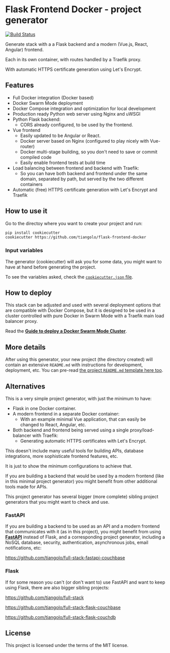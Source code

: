 # Flask Frontend Docker - project generator

[![Build Status](https://travis-ci.org/tiangolo/flask-frontend-docker.svg?branch=master)](https://travis-ci.org/tiangolo/flask-frontend-docker)

Generate stack with a a Flask backend and a modern (Vue.js, React, Angular) frontend.

Each in its own container, with routes handled by a Traefik proxy.

With automatic HTTPS certificate generation using Let's Encrypt.


## Features

* Full Docker integration (Docker based)
* Docker Swarm Mode deployment
* Docker Compose integration and optimization for local development
* Production ready Python web server using Nginx and uWSGI
* Python Flask backend:
    * CORS already configured, to be used by the frontend.
* Vue frontend
    * Easily updated to be Angular or React.
    * Docker server based on Nginx (configured to play nicely with Vue-router)
    * Docker multi-stage building, so you don't need to save or commit compiled code
    * Easily enable frontend tests at build time
* Load balancing between frontend and backend with Traefik:
    * So you can have both backend and frontend under the same domain, separated by path, but served by the two different containers
* Automatic (free) HTTPS certificate generation with Let's Encrypt and Traefik


## How to use it

Go to the directoy where you want to create your project and run:

```bash
pip install cookiecutter
cookiecutter https://github.com/tiangolo/flask-frontend-docker
```

### Input variables

The generator (cookiecutter) will ask you for some data, you might want to have at hand before generating the project.

To see the variables asked, check the [`cookiecutter.json` file](./cookiecutter.json).

## How to deploy

This stack can be adjusted and used with several deployment options that are compatible with Docker Compose, but it is designed to be used in a cluster controlled with pure Docker in Swarm Mode with a Traefik main load balancer proxy.

Read the [**Guide to deploy a Docker Swarm Mode Cluster**](https://medium.com/@tiangolo/docker-swarm-mode-and-traefik-for-a-https-cluster-20328dba6232).

## More details

After using this generator, your new project (the directory created) will contain an extensive `README.md` with instructions for development, deployment, etc. You can pre-read [the project `README.md` template here too](./{{cookiecutter.project_slug}}/README.md).

## Alternatives

This is a very simple project generator, with just the minimum to have:

* Flask in one Docker container.
* A modern frontend in a separate Docker container:
    * With an example minimal Vue application, that can easily be changed to React, Angular, etc.
* Both backend and frontend being served using a single proxy/load-balancer with Traefik:
    * Generating automatic HTTPS certificates with Let's Encrypt.

This doesn't include many useful tools for building APIs, database integrations, more sophisticate frontend features, etc.

It is just to show the minimum configurations to achieve that.

If you are building a backend that would be used by a modern frontend (like in this minimal project generator) you might benefit from other additional tools made for APIs.

This project generator has several bigger (more complete) sibling project generators that you might want to check and use.

### FastAPI

If you are building a backend to be used as an API and a modern frontend that communicates with it (as in this project), you might benefit from using [**FastAPI**](https://github.com/tiangolo/fastapi) instead of Flask, and a corresponding project generator, including a NoSQL database, security, authentication, asynchronous jobs, email notifications, etc:

https://github.com/tiangolo/full-stack-fastapi-couchbase


### Flask

If for some reason you can't (or don't want to) use FastAPI and want to keep using Flask, there are also bigger sibling projects:

https://github.com/tiangolo/full-stack

https://github.com/tiangolo/full-stack-flask-couchbase

https://github.com/tiangolo/full-stack-flask-couchdb


## License

This project is licensed under the terms of the MIT license.
